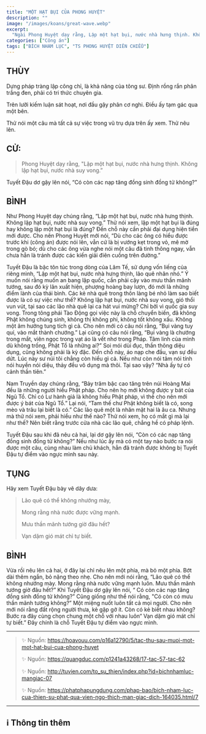 ```yaml
---
title: "MỘT HẠT BỤI CỦA PHONG HUYỆT"
description: ""
image: "/images/koans/great-wave.webp"
excerpt: 
  "Ngài Phong Huyệt dạy rằng, Lập một hạt bụi, nước nhà hưng thịnh. Không lập hạt bụi, nước nhà suy vong."
categories: ["Công án"]
tags: ["BÍCH NHAM LỤC", "TS PHONG HUYỆT DIÊN CHIỂU"]
---
```


## THÙY

Dựng pháp tràng lập công chỉ, là khả năng của tông sư. Định rồng rắn phân trắng đen, phải có tri thức chuyên gia. 

Trên lưỡi kiếm luận sát hoạt, nơi đầu gậy phân cơ nghi. Điều ấy tạm gác qua một bên. 

Thử nói một câu mà tất cả sự việc trong vũ trụ dựa trên ấy xem. Thử nêu lên.

## CỬ:

> Phong Huyệt dạy rằng, "Lập một hạt bụi, nước nhà hưng thịnh. Không lập hạt bụi, nước nhà suy vong.”

Tuyết Đậu dơ gậy lên nói, “Có còn các nạp tăng đồng sinh đồng tử không?”

## BÌNH

Như Phong Huyệt dạy chúng rằng, “Lập một hạt bụi, nước nhà hưng thịnh. Không lập hạt bụi, nước nhà suy vong.” Thử nói xem, lập một hạt bụi là đúng hay không lập một hạt bụi là đúng? Đến chỗ này cần phải đại dụng hiện tiền mới được. Cho nên Phong Huyệt mới nói, “Dù cho các ông có hiểu được trước khi (công án) được nói lên, vẫn cứ là bị vướng kẹt trong vỏ, mê mờ trong gò bó; dù cho các ông vừa nghe nói một câu đã tinh thông ngay, vẫn chưa hẳn là tránh được các kiến giải điên cuồng trên đường.”

Tuyết Đậu là bậc tôn túc trong dòng của Lâm Tế, sử dụng vốn liếng của riêng mình, “Lập một hạt bụi, nước nhà hưng thịnh, lão quê nhăn nhó.” Ý muốn nói rằng muốn an bang lập quốc, cần phải cậy vào mưu thần mãnh tướng, sau đó kỳ lân xuất hiện, phượng hoàng bay lượn, đó mới là những điểm lành của thái bình. Các kẻ nhà quê trong thôn làng bé nhỏ làm sao biết được là có sự việc như thế? Không lập hạt bụi, nước nhà suy vong, gió thổi vun vút, tại sao các lão nhà quê lại ca hát vui mừng? Chỉ bởi vì quốc gia suy vong. Trong tông phái Tào Động gọi việc này là chỗ chuyển biến, đã không Phật không chúng sinh, không thị không phi, không tốt không xấu. Không một âm hưởng tung tích gì cả. Cho nên mới có câu nói rằng, “Bụi vàng tuy quí, vào mắt thành chướng.” Lại cũng có câu nói rằng, “Bụi vàng là chướng trong mắt, viên ngọc trong vạt áo là vết nhơ trong Pháp. Tâm linh của mình dù không trống, Phật Tổ là những ai?” Soi mói dùi đục, thần thông diệu dụng, cũng không phải là kỳ đặc. Đến chỗ này, áo nạp che đầu, vạn sự đều dứt. Lúc này sư núi tôi chẳng còn hiểu gì cả. Nếu như còn nói tâm nói tính nói huyền nói diệu, thảy đều vô dụng mà thôi. Tại sao vậy? “Nhà ấy tự có cảnh thần tiên.”

Nam Truyền dạy chúng rằng, “Bảy trăm bậc cao tăng trên núi Hoàng Mai đều là những người hiểu Phật pháp. Cho nên họ mới không được y bát của Ngũ Tổ. Chỉ có Lư hành giả là không hiểu Phật pháp, vì thế cho nên mới được ý bát của Ngũ Tổ.” Lại nói, “Tam thế chư Phật không biết là có, song mèo và trâu lại biết là có.” Các lão quê một là nhăn mặt hai là âu ca. Nhưng mà thử nói xem, phải hiểu như thế nào? Thử nói xem, họ có mắt gì mà lại như thế? Nên biết rằng trước cửa nhà các lão quê, chẳng hề có pháp lệnh.

Tuyết Đậu sau khi đã nêu cả hai, lại dơ gậy lên nói, “Còn có các nạp tăng đồng sinh đồng tử không?” Nếu như lúc ấy mà có một tay nào bước ra nói được một câu, cùng nhau làm chủ khách, hẳn đã tránh được không bị Tuyết Đậu tự điểm vào ngực mình sau này.

## TỤNG

Hãy xem Tuyết Đậu bày vẽ dây dưa:

> Lão quê có thể không nhướng mày,
>
> Mong rằng nhà nước được vững mạnh.
>
> Mưu thần mãnh tướng giờ đâu hết?
>
> Vạn dặm gió mát chỉ tự biết.

## BÌNH

Vừa rồi nêu lên cả hai, ở đây lại chỉ nêu lên một phía, mà bỏ một phía. Bớt dài thêm ngắn, bỏ nặng theo nhẹ. Cho nên mới nói rằng, “Lão quê có thể không nhướng mày. Mong rằng nhà nước vững mạnh luôn. Mưu thần mãnh tướng giờ đâu hết?” Khi Tuyết Đậu dơ gậy lên nói, “ Có còn các nạp tăng đồng sinh đồng tử không?” Cũng giống như thể nói rằng, "Có còn có mưu thần mãnh tướng không?” Một miệng nuốt luôn tất cả mọi người. Cho nên mới nói rằng đất rộng người thưa, kẻ gặp gở ít. Còn có kẻ biết nhau không? Bước ra đây cùng chọn chung một chỗ với nhau luôn“ Vạn dặm gió mát chỉ tự biết.” Đây chính là chỗ Tuyết Đậu tự điểm vào ngực mình.


***

> ✨ Nguồn: https://hoavouu.com/p16a12790/5/tac-thu-sau-muoi-mot-mot-hat-bui-cua-phong-huyet
>
> ✨ Nguồn: https://quangduc.com/p1241a43268/17-tac-57-tac-62
>
> ✨ Nguồn: http://tuvien.com/to_su_thien/index.php?id=bichnhamluc-mangiac-07
>
> ✨ Nguồn: https://phatphapungdung.com/phap-bao/bich-nham-luc-cua-thien-su-phat-qua-vien-ngo-thich-man-giac-dich-164035.html/7

***

## ℹ️ Thông tin thêm

[^1]: ⭐️ <a href="https://blog.phapthihoi.org/gt-member/ts-phong-huyet-dien-chieu/" target="_blank">TS PHONG HUYỆT DIÊN CHIỂU</a>

